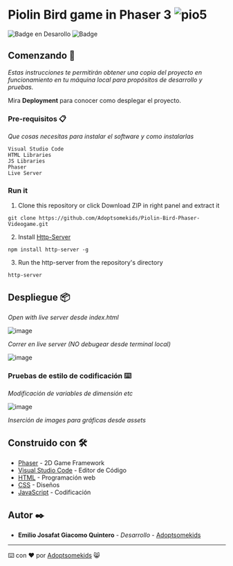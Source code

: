 # Piolin Bird game in Phaser 3 ![pio5](https://github.com/Adoptsomekids/Piolin-Bird-Phaser-Videogame/assets/83385717/a944b848-a626-499a-b51f-85eb47059a38)


   ![Badge en Desarollo](https://img.shields.io/badge/STATUS-Desarrollo%20Completo-blue)
   ![Badge](https://img.shields.io/pypi/status/aiogram.svg?style=flat-square)

## Comenzando 🚀

_Estas instrucciones te permitirán obtener una copia del proyecto en funcionamiento en tu máquina local para propósitos de desarrollo y pruebas._

Mira **Deployment** para conocer como desplegar el proyecto.


### Pre-requisitos 📋

_Que cosas necesitas para instalar el software y como instalarlas_

```
Visual Studio Code
HTML Libraries
JS Libraries
Phaser
Live Server
```

### Run it
1. Clone this repository or click Download ZIP in right panel and extract it 
```
git clone https://github.com/Adoptsomekids/Piolin-Bird-Phaser-Videogame.git
```
2. Install [Http-Server](https://www.npmjs.com/package/http-server)
```
npm install http-server -g
```
3. Run the http-server from the repository's directory
```
http-server
``` 

## Despliegue 📦

_Open with live server desde index.html_

![image](https://github.com/Adoptsomekids/Piolin-Bird-Phaser-Videogame/assets/83385717/fc8d9231-d44f-4123-80de-bf4209a433bf)


_Correr en live server (NO debugear desde terminal local)_


![image](https://github.com/Adoptsomekids/Piolin-Bird-Phaser-Videogame/assets/83385717/aba71a99-e5fc-45b4-9092-e82aa4373d07)

### Pruebas de estilo de codificación ⌨️

_Modificación de variables de dimensión etc_

![image](https://github.com/Adoptsomekids/Piolin-Bird-Phaser-Videogame/assets/83385717/a8b1b5b6-02ee-4c56-8665-9e6c48c67297)

_Inserción de images para gráficas desde assets_

## Construido con 🛠️

* [Phaser](https://phaser.io/) - 2D Game Framework
* [Visual Studio Code](https://code.visualstudio.com/) - Editor de Código
* [HTML](https://html.com/document/) - Programación web
* [CSS](https://developer.mozilla.org/en-US/docs/Web/CSS/Reference) - Diseños
* [JavaScript](https://developer.mozilla.org/en-US/docs/Web/JavaScript) - Codificación

## Autor ✒️

* **Emilio Josafat Giacomo Quintero** - *Desarrollo* - [Adoptsomekids](https://github.com/Adoptsomekids)

---
⌨️ con ❤️ por [Adoptsomekids](https://github.com/Adoptsomekids) 😸
